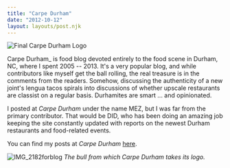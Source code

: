 ```yaml
---
title: "Carpe Durham"
date: "2012-10-12"
layout: layouts/post.njk
---
```


![](https://d2ypg8o05lff0b.cloudfront.net/wp-content/uploads/sites/3/pages/cdlogo.jpg "Final Carpe Durham Logo")

Carpe Durham_ is food blog devoted entirely to the food scene in Durham, NC, where I spent 2005 -- 2013. It's a very popular blog, and while contributors like myself get the ball rolling, the real treasure is in the comments from the readers. Somehow, discussing the authenticity of a new joint's lengua tacos spirals into discussions of whether upscale restaurants are classist on a regular basis. Durhamites are smart ... and opinionated.

I posted at _Carpe Durham_ under the name MEZ, but I was far from the primary contributor. That would be DID, who has been doing an amazing job keeping the site constantly updated with reports on the newest Durham restaurants and food-related events.

You can find my posts at _Carpe Durham_ [here](http://carpedurham.com/?s=mez&x=0&y=0 "Carpe Durham posts").

![](https://d2ypg8o05lff0b.cloudfront.net/wp-content/uploads/sites/3/pages/IMG_2182forblog.jpg "IMG_2182forblog") *The bull from which _Carpe Durham_ takes its logo.*
